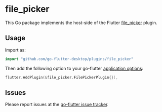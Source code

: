 # file_picker

This Go package implements the host-side of the Flutter [file_picker](https://github.com/miguelpruivo/plugins_flutter_file_picker) plugin.

## Usage

Import as:

```go
import "github.com/go-flutter-desktop/plugins/file_picker"
```

Then add the following option to your go-flutter [application options](https://github.com/go-flutter-desktop/go-flutter/blob/68868301742b864b719b31ae51c7ec4b3b642d1a/example/simpleDemo/main.go#L53):

```go
flutter.AddPlugin(&file_picker.FilePickerPlugin{}),
```

## Issues

Please report issues at the [go-flutter issue tracker](https://github.com/go-flutter-desktop/go-flutter/issues/).
